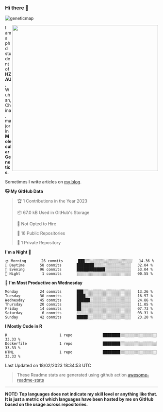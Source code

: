 ### Hi there 👋

<!--
**Wangchangsh/Wangchangsh** is a ✨ _special_ ✨ repository because its `README.md` (this file) appears on your GitHub profile.

Here are some ideas to get you started:

- 🔭 I’m currently working on ...
- 🌱 I’m currently learning ...
- 👯 I’m looking to collaborate on ...
- 🤔 I’m looking for help with ...
- 💬 Ask me about ...
- 📫 How to reach me: ...
- 😄 Pronouns: ...
- ⚡ Fun fact: ...
-->

![geneticmap](https://cdn.jsdelivr.net/gh/Wangchangsh/image@main/molgenetics/Drosophila_Gene_Linkage_Map.6k3x642vc8c0.webp)


<img align="right" src="https://github-readme-stats.vercel.app/api?username=Wangchangsh&show_icons=true&hide_border=true&include_all_commits=true" width="480px">
     
I am a phd student of **HZAU**, Wuhan, China, major in **Molecular Genetics**.

Sometimes I write articles on [my blog](https://wangchangsheng.netlify.app/).


<!--START_SECTION:waka-->
**🐱 My GitHub Data** 

> 🏆 1 Contributions in the Year 2023
 > 
> 📦 67.0 kB Used in GitHub's Storage 
 > 
> 🚫 Not Opted to Hire
 > 
> 📜 16 Public Repositories 
 > 
> 🔑 1 Private Repository 
 > 
**I'm a Night 🦉** 

```text
🌞 Morning       26 commits       ███░░░░░░░░░░░░░░░░░░░░░░   14.36 % 
🌆 Daytime       58 commits       ████████░░░░░░░░░░░░░░░░░   32.04 % 
🌃 Evening       96 commits       █████████████░░░░░░░░░░░░   53.04 % 
🌙 Night          1 commits       ░░░░░░░░░░░░░░░░░░░░░░░░░   00.55 % 

```
📅 **I'm Most Productive on Wednesday** 

```text
Monday          24 commits       ███░░░░░░░░░░░░░░░░░░░░░░   13.26 % 
Tuesday         30 commits       ████░░░░░░░░░░░░░░░░░░░░░   16.57 % 
Wednesday       45 commits       ██████░░░░░░░░░░░░░░░░░░░   24.86 % 
Thursday        20 commits       ██░░░░░░░░░░░░░░░░░░░░░░░   11.05 % 
Friday          14 commits       ██░░░░░░░░░░░░░░░░░░░░░░░   07.73 % 
Saturday         6 commits       ░░░░░░░░░░░░░░░░░░░░░░░░░   03.31 % 
Sunday          42 commits       █████░░░░░░░░░░░░░░░░░░░░   23.20 % 

```


**I Mostly Code in R** 

```text
R                        1 repo              ████████░░░░░░░░░░░░░░░░░   33.33 % 
Dockerfile               1 repo              ████████░░░░░░░░░░░░░░░░░   33.33 % 
HTML                     1 repo              ████████░░░░░░░░░░░░░░░░░   33.33 % 

```



 Last Updated on 18/02/2023 18:34:53 UTC
<!--END_SECTION:waka-->

> These Readme stats are generated using github action [awesome-readme-stats](https://github.com/anmol098/waka-readme-stats)

-----

**NOTE: Top languages does not indicate my skill level or anything like that. It is just a metric of which languages have been hosted by me on GitHub based on the usage across repositories.**
